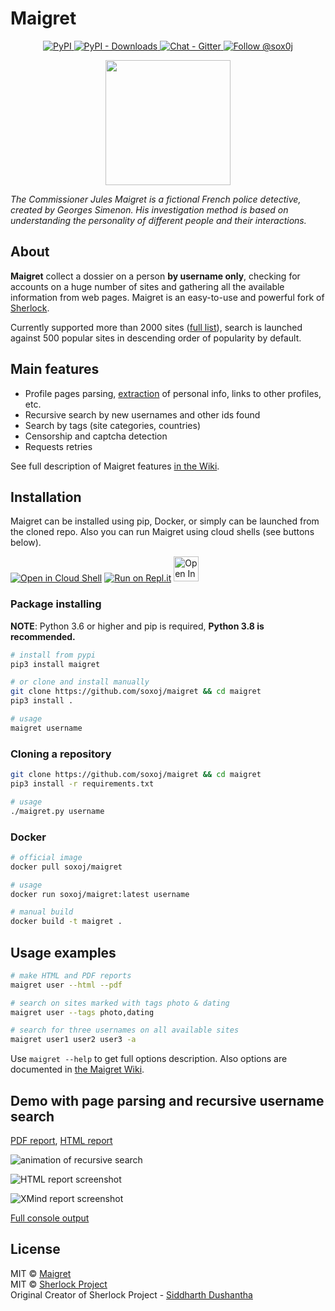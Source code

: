 # Maigret

<p align="center">
  <p align="center">
    <a href="https://pypi.org/project/maigret/">
      <img alt="PyPI" src="https://img.shields.io/pypi/v/maigret?style=flat-square">
    </a>
    <a href="https://pypi.org/project/maigret/">
      <img alt="PyPI - Downloads" src="https://img.shields.io/pypi/dw/maigret?style=flat-square">
    </a>
    <a href="https://gitter.im/maigret-osint/community">
      <img alt="Chat - Gitter" src="./static/chat_gitter.svg" />
    </a>
    <a href="https://twitter.com/intent/follow?screen_name=sox0j">
      <img src="https://img.shields.io/twitter/follow/sox0j?label=Follow%20sox0j&style=social&color=blue" alt="Follow @sox0j" />
    </a>
  </p>
  <p align="center">
    <img src="./static/maigret.png" height="200"/>
  </p>
</p>

<i>The Commissioner Jules Maigret is a fictional French police detective, created by Georges Simenon. His investigation method is based on understanding the personality of different people and their interactions.</i>

## About

**Maigret** collect a dossier on a person **by username only**, checking for accounts on a huge number of sites and gathering all the available information from web pages. Maigret is an easy-to-use and powerful fork of [Sherlock](https://github.com/sherlock-project/sherlock).

Currently supported more than 2000 sites ([full list](./sites.md)), search is launched against 500 popular sites in descending order of popularity by default.

## Main features

* Profile pages parsing, [extraction](https://github.com/soxoj/socid_extractor) of personal info, links to other profiles, etc.
* Recursive search by new usernames and other ids found
* Search by tags (site categories, countries)
* Censorship and captcha detection
* Requests retries

See full description of Maigret features [in the Wiki](https://github.com/soxoj/maigret/wiki/Features).

## Installation

Maigret can be installed using pip, Docker, or simply can be launched from the cloned repo.
Also you can run Maigret using cloud shells (see buttons below). 

[![Open in Cloud Shell](https://user-images.githubusercontent.com/27065646/92304704-8d146d80-ef80-11ea-8c29-0deaabb1c702.png)](https://console.cloud.google.com/cloudshell/open?git_repo=https://github.com/soxoj/maigret&tutorial=README.md) [![Run on Repl.it](https://user-images.githubusercontent.com/27065646/92304596-bf719b00-ef7f-11ea-987f-2c1f3c323088.png)](https://repl.it/github/soxoj/maigret)
<a href="https://colab.research.google.com/gist//soxoj/879b51bc3b2f8b695abb054090645000/maigret.ipynb"><img src="https://colab.research.google.com/assets/colab-badge.svg" alt="Open In Colab" height="40"></a>

### Package installing

**NOTE**: Python 3.6 or higher and pip is required, **Python 3.8 is recommended.**

```bash
# install from pypi
pip3 install maigret

# or clone and install manually
git clone https://github.com/soxoj/maigret && cd maigret
pip3 install .

# usage
maigret username
```

### Cloning a repository

```bash
git clone https://github.com/soxoj/maigret && cd maigret
pip3 install -r requirements.txt

# usage
./maigret.py username
```

### Docker

```bash
# official image
docker pull soxoj/maigret

# usage
docker run soxoj/maigret:latest username

# manual build
docker build -t maigret .
```

## Usage examples

```bash
# make HTML and PDF reports
maigret user --html --pdf

# search on sites marked with tags photo & dating
maigret user --tags photo,dating

# search for three usernames on all available sites
maigret user1 user2 user3 -a
```

Use `maigret --help` to get full options description. Also options are documented in [the Maigret Wiki](https://github.com/soxoj/maigret/wiki/Command-line-options).


## Demo with page parsing and recursive username search

[PDF report](./static/report_alexaimephotographycars.pdf), [HTML report](https://htmlpreview.github.io/?https://raw.githubusercontent.com/soxoj/maigret/main/static/report_alexaimephotographycars.html)

![animation of recursive search](./static/recursive_search.svg)

![HTML report screenshot](./static/report_alexaimephotography_html_screenshot.png)

![XMind report screenshot](./static/report_alexaimephotography_xmind_screenshot.png)


[Full console output](./static/recursive_search.md)

## License

MIT © [Maigret](https://github.com/soxoj/maigret)<br/>
MIT © [Sherlock Project](https://github.com/sherlock-project/)<br/>
Original Creator of Sherlock Project - [Siddharth Dushantha](https://github.com/sdushantha)

